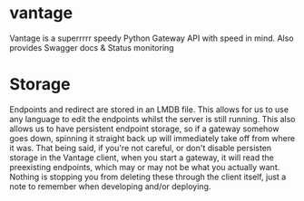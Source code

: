 # vantage
Vantage is a superrrrr speedy Python Gateway API with speed in mind. Also provides Swagger docs &amp; Status monitoring

# Storage
Endpoints and redirect are stored in an LMDB file. This allows for us to use any language to edit the endpoints whilst the server is still running. This also allows us to have persistent endpoint storage, so if a gateway somehow goes down, spinning it straight back up will immediately take off from where it was. That being said, if you're not careful, or don't disable persisten storage in the Vantage client, when you start a gateway, it will read the preexisting endpoints, which may or may not be what you actually want. Nothing is stopping you from deleting these through the client itself, just a note to remember when developing and/or deploying.
